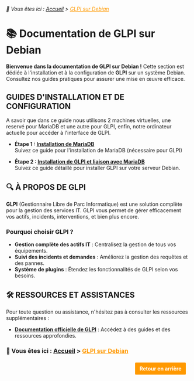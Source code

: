 <link rel="stylesheet" type="text/css" href="/assets/css/purple-theme.css">

###### 📂 Vous êtes ici : [Accueil](../../index.md) > <a href="." style="color: #ff9900; text-decoration: underline;">GLPI sur Debian</a>

# 📚 Documentation de GLPI sur Debian

**Bienvenue dans la documentation de GLPI sur Debian !** Cette section est dédiée à l'installation et à la configuration de **GLPI** sur un système Debian. Consultez nos guides pratiques pour assurer une mise en œuvre efficace.


## GUIDES D'INSTALLATION ET DE CONFIGURATION

A savoir que dans ce guide nous utilisons 2 machines virtuelles, une reservé pour MariaDB et une autre pour GLPI, enfin, notre ordinateur actuelle pour accéder à l'interface de GLPI.
- **Étape 1 : [Installation de MariaDB]()**  
Suivez ce guide pour l'installation de MariaDB (nécessaire pour GLPI)

- **Étape 2 : [Installation de GLPI et liaison avec MariaDB](installation-glpi.md)**  
Suivez ce guide détaillé pour installer GLPI sur votre serveur Debian.


## 🔍 À PROPOS DE GLPI

**GLPI** (Gestionnaire Libre de Parc Informatique) est une solution complète pour la gestion des services IT. GLPI vous permet de gérer efficacement vos actifs, incidents, interventions, et bien plus encore.

### Pourquoi choisir GLPI ?
- **Gestion complète des actifs IT** : Centralisez la gestion de tous vos équipements.
- **Suivi des incidents et demandes** : Améliorez la gestion des requêtes et des pannes.
- **Système de plugins** : Étendez les fonctionnalités de GLPI selon vos besoins.


## 🛠️ RESSOURCES ET ASSISTANCES

Pour toute question ou assistance, n'hésitez pas à consulter les ressources supplémentaires :

- **[Documentation officielle de GLPI](https://glpi-project.org/documentation/)** : Accédez à des guides et des ressources approfondies.


### 📂 Vous êtes ici : [Accueil](../../index.md) > <a href="../glpi-debian/index.md" style="color: #ff9900; text-decoration: underline;">GLPI sur Debian</a>

<p style="text-align: right; margin: 20px 0;">
    <a href="javascript:history.back()" style="display: inline-block; padding: 8px 12px; background-color: #ff9900; color: white; text-decoration: none; border: 2px solid white; border-radius: 4px; font-weight: bold; margin-right: 10px;">
        Retour en arrière
    </a>
</p>
